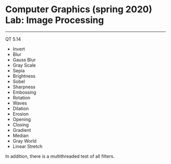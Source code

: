 # Computer Graphics (spring 2020) Lab: Image Processing
***
QT 5.14

- Invert
- Blur
- Gauss Blur
- Gray Scale
- Sepia
- Brightness
- Sobel
- Sharpness
- Embossing
- Rotation
- Waves
- Dilation
- Erosion
- Opening
- Closing
- Gradient
- Median
- Gray World
- Linear Stretch

In addition, there is a multithreaded test of all filters.
